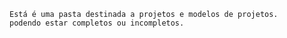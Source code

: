     Está é uma pasta destinada a projetos e modelos de projetos.
    podendo estar completos ou incompletos.